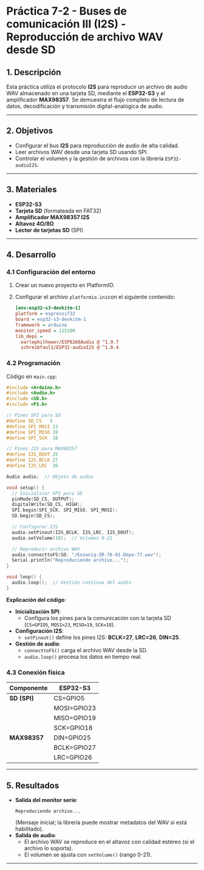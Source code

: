 
# **Práctica 7-2 - Buses de comunicación III (I2S) - Reproducción de archivo WAV desde SD**  

## **1. Descripción**  
Esta práctica utiliza el protocolo **I2S** para reproducir un archivo de audio WAV almacenado en una tarjeta SD, mediante el **ESP32-S3** y el amplificador **MAX98357**. Se demuestra el flujo completo de lectura de datos, decodificación y transmisión digital-analógica de audio.

---

## **2. Objetivos**  
- Configurar el bus **I2S** para reproducción de audio de alta calidad.  
- Leer archivos WAV desde una tarjeta SD usando SPI.  
- Controlar el volumen y la gestión de archivos con la librería `ESP32-audioI2S`.  

---

## **3. Materiales**  
- **ESP32-S3**  
- **Tarjeta SD** (formateada en FAT32)  
- **Amplificador MAX98357 I2S**  
- **Altavoz 4Ω/8Ω**  
- **Lector de tarjetas SD** (SPI)  

---

## **4. Desarrollo**  

### **4.1 Configuración del entorno**  
1. Crear un nuevo proyecto en PlatformIO.  

2. Configurar el archivo `platformio.ini`con el siguiente contenido: 
   ```ini
   [env:esp32-s3-devkitm-1]
   platform = espressif32
   board = esp32-s3-devkitm-1
   framework = arduino
   monitor_speed = 115200
   lib_deps =
     earlephilhower/ESP8266Audio @ ^1.9.7
     schreibfaul1/ESP32-audioI2S @ ^1.0.4
   ```  

### **4.2 Programación**  
Código en `main.cpp`:  
```cpp
#include <Arduino.h>
#include <Audio.h>
#include <SD.h>
#include <FS.h>

// Pines SPI para SD
#define SD_CS   5
#define SPI_MOSI 23
#define SPI_MISO 19
#define SPI_SCK  18

// Pines I2S para MAX98357
#define I2S_DOUT 25
#define I2S_BCLK 27
#define I2S_LRC  26

Audio audio;  // Objeto de audio

void setup() {
  // Inicializar SPI para SD
  pinMode(SD_CS, OUTPUT);
  digitalWrite(SD_CS, HIGH);
  SPI.begin(SPI_SCK, SPI_MISO, SPI_MOSI);
  SD.begin(SD_CS);

  // Configurar I2S
  audio.setPinout(I2S_BCLK, I2S_LRC, I2S_DOUT);
  audio.setVolume(10);  // Volumen 0-21

  // Reproducir archivo WAV
  audio.connecttoFS(SD, "/Ensoniq-ZR-76-01-Dope-77.wav");
  Serial.println("Reproduciendo archivo...");
}

void loop() {
  audio.loop();  // Gestión continua del audio
}
```  

**Explicación del código**:  
- **Inicialización SPI**:  
  - Configura los pines para la comunicación con la tarjeta SD (`CS=GPIO5`, `MOSI=23`, `MISO=19`, `SCK=18`).  
- **Configuración I2S**:  
  - `setPinout()` define los pines I2S: **BCLK=27**, **LRC=26**, **DIN=25**.  
- **Gestión de audio**:  
  - `connecttoFS()` carga el archivo WAV desde la SD.  
  - `audio.loop()` procesa los datos en tiempo real.  

### **4.3 Conexión física**  
| Componente  | ESP32-S3       |  
|-------------|----------------|  
| **SD (SPI)** | CS=GPIO5       |  
|             | MOSI=GPIO23    |  
|             | MISO=GPIO19    |  
|             | SCK=GPIO18     |  
| **MAX98357** | DIN=GPIO25     |  
|             | BCLK=GPIO27    |  
|             | LRC=GPIO26     |  

---

## **5. Resultados**  
- **Salida del monitor serie**:  
  ```plaintext
  Reproduciendo archivo...
  ```  
  (Mensaje inicial; la librería puede mostrar metadatos del WAV si está habilitado).  
- **Salida de audio**:  
  - El archivo WAV se reproduce en el altavoz con calidad estéreo (si el archivo lo soporta).  
  - El volumen se ajusta con `setVolume()` (rango 0-21).  

---
